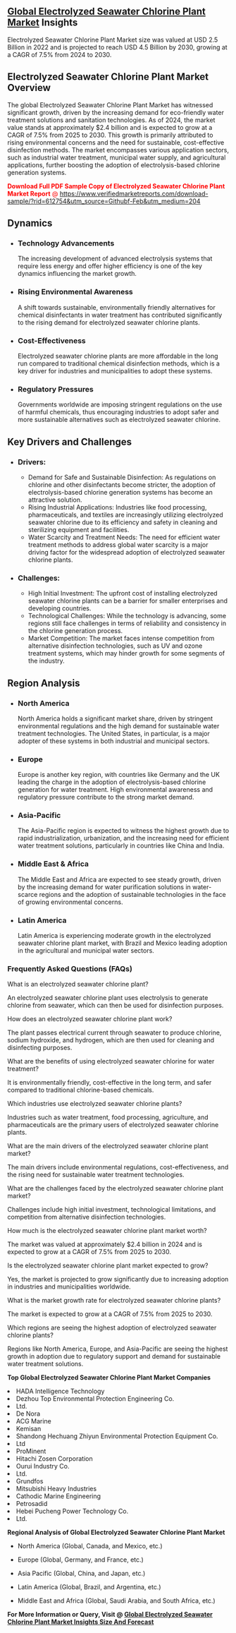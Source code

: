 <h2><a href="https://www.verifiedmarketreports.com/download-sample/?rid=612754&amp;utm_source=Githubf&amp;utm_medium=204" target="_blank">Global Electrolyzed Seawater Chlorine Plant Market</a> Insights</h2><p>Electrolyzed Seawater Chlorine Plant Market size was valued at USD 2.5 Billion in 2022 and is projected to reach USD 4.5 Billion by 2030, growing at a CAGR of 7.5% from 2024 to 2030.</p><p> <h2>Electrolyzed Seawater Chlorine Plant Market Overview</h2> <p>The global Electrolyzed Seawater Chlorine Plant Market has witnessed significant growth, driven by the increasing demand for eco-friendly water treatment solutions and sanitation technologies. As of 2024, the market value stands at approximately $2.4 billion and is expected to grow at a CAGR of 7.5% from 2025 to 2030. This growth is primarily attributed to rising environmental concerns and the need for sustainable, cost-effective disinfection methods. The market encompasses various application sectors, such as industrial water treatment, municipal water supply, and agricultural applications, further boosting the adoption of electrolysis-based chlorine generation systems.</p> <p><p><span class=""><span style="color: #ff0000;"><strong>Download Full PDF Sample Copy of Electrolyzed Seawater Chlorine Plant Market Report</strong> @ </span><a href="https://www.verifiedmarketreports.com/download-sample/?rid=612754&amp;utm_source=Githubf-Feb&amp;utm_medium=204" target="_blank">https://www.verifiedmarketreports.com/download-sample/?rid=612754&amp;utm_source=Githubf-Feb&amp;utm_medium=204</a></span></p></p> <h2>Dynamics</h2> <ul> <li><h3>Technology Advancements</h3> The increasing development of advanced electrolysis systems that require less energy and offer higher efficiency is one of the key dynamics influencing the market growth.</li> <li><h3>Rising Environmental Awareness</h3> A shift towards sustainable, environmentally friendly alternatives for chemical disinfectants in water treatment has contributed significantly to the rising demand for electrolyzed seawater chlorine plants.</li> <li><h3>Cost-Effectiveness</h3> Electrolyzed seawater chlorine plants are more affordable in the long run compared to traditional chemical disinfection methods, which is a key driver for industries and municipalities to adopt these systems.</li> <li><h3>Regulatory Pressures</h3> Governments worldwide are imposing stringent regulations on the use of harmful chemicals, thus encouraging industries to adopt safer and more sustainable alternatives such as electrolyzed seawater chlorine.</li> </ul> <h2>Key Drivers and Challenges</h2> <ul> <li><h3>Drivers:</h3> <ul> <li>Demand for Safe and Sustainable Disinfection: As regulations on chlorine and other disinfectants become stricter, the adoption of electrolysis-based chlorine generation systems has become an attractive solution.</li> <li>Rising Industrial Applications: Industries like food processing, pharmaceuticals, and textiles are increasingly utilizing electrolyzed seawater chlorine due to its efficiency and safety in cleaning and sterilizing equipment and facilities.</li> <li>Water Scarcity and Treatment Needs: The need for efficient water treatment methods to address global water scarcity is a major driving factor for the widespread adoption of electrolyzed seawater chlorine plants.</li> </ul> </li> <li><h3>Challenges:</h3> <ul> <li>High Initial Investment: The upfront cost of installing electrolyzed seawater chlorine plants can be a barrier for smaller enterprises and developing countries.</li> <li>Technological Challenges: While the technology is advancing, some regions still face challenges in terms of reliability and consistency in the chlorine generation process.</li> <li>Market Competition: The market faces intense competition from alternative disinfection technologies, such as UV and ozone treatment systems, which may hinder growth for some segments of the industry.</li> </ul> </li> </ul> <h2>Region Analysis</h2> <ul> <li><h3>North America</h3> North America holds a significant market share, driven by stringent environmental regulations and the high demand for sustainable water treatment technologies. The United States, in particular, is a major adopter of these systems in both industrial and municipal sectors.</li> <li><h3>Europe</h3> Europe is another key region, with countries like Germany and the UK leading the charge in the adoption of electrolysis-based chlorine generation for water treatment. High environmental awareness and regulatory pressure contribute to the strong market demand.</li> <li><h3>Asia-Pacific</h3> The Asia-Pacific region is expected to witness the highest growth due to rapid industrialization, urbanization, and the increasing need for efficient water treatment solutions, particularly in countries like China and India.</li> <li><h3>Middle East & Africa</h3> The Middle East and Africa are expected to see steady growth, driven by the increasing demand for water purification solutions in water-scarce regions and the adoption of sustainable technologies in the face of growing environmental concerns.</li> <li><h3>Latin America</h3> Latin America is experiencing moderate growth in the electrolyzed seawater chlorine plant market, with Brazil and Mexico leading adoption in the agricultural and municipal water sectors.</li> </ul> <h3>Frequently Asked Questions (FAQs)</h3> <p>What is an electrolyzed seawater chlorine plant?</p> <p>An electrolyzed seawater chlorine plant uses electrolysis to generate chlorine from seawater, which can then be used for disinfection purposes.</p> <p>How does an electrolyzed seawater chlorine plant work?</p> <p>The plant passes electrical current through seawater to produce chlorine, sodium hydroxide, and hydrogen, which are then used for cleaning and disinfecting purposes.</p> <p>What are the benefits of using electrolyzed seawater chlorine for water treatment?</p> <p>It is environmentally friendly, cost-effective in the long term, and safer compared to traditional chlorine-based chemicals.</p> <p>Which industries use electrolyzed seawater chlorine plants?</p> <p>Industries such as water treatment, food processing, agriculture, and pharmaceuticals are the primary users of electrolyzed seawater chlorine plants.</p> <p>What are the main drivers of the electrolyzed seawater chlorine plant market?</p> <p>The main drivers include environmental regulations, cost-effectiveness, and the rising need for sustainable water treatment technologies.</p> <p>What are the challenges faced by the electrolyzed seawater chlorine plant market?</p> <p>Challenges include high initial investment, technological limitations, and competition from alternative disinfection technologies.</p> <p>How much is the electrolyzed seawater chlorine plant market worth?</p> <p>The market was valued at approximately $2.4 billion in 2024 and is expected to grow at a CAGR of 7.5% from 2025 to 2030.</p> <p>Is the electrolyzed seawater chlorine plant market expected to grow?</p> <p>Yes, the market is projected to grow significantly due to increasing adoption in industries and municipalities worldwide.</p> <p>What is the market growth rate for electrolyzed seawater chlorine plants?</p> <p>The market is expected to grow at a CAGR of 7.5% from 2025 to 2030.</p> <p>Which regions are seeing the highest adoption of electrolyzed seawater chlorine plants?</p> <p>Regions like North America, Europe, and Asia-Pacific are seeing the highest growth in adoption due to regulatory support and demand for sustainable water treatment solutions.</p> </p><p><strong>Top Global Electrolyzed Seawater Chlorine Plant Market Companies</strong></p><div data-test-id=""><p><li>HADA Intelligence Technology</li><li> Dezhou Top Environmental Protection Engineering Co.</li><li> Ltd.</li><li> De Nora</li><li> ACG Marine</li><li> Kemisan</li><li> Shandong Hechuang Zhiyun Environmental Protection Equipment Co.</li><li> Ltd</li><li> ProMinent</li><li> Hitachi Zosen Corporation</li><li> Ourui Industry Co.</li><li> Ltd.</li><li> Grundfos</li><li> Mitsubishi Heavy Industries</li><li> Cathodic Marine Engineering</li><li> Petrosadid</li><li> Hebei Pucheng Power Technology Co.</li><li> Ltd.</li></p><div><strong>Regional Analysis of&nbsp;Global Electrolyzed Seawater Chlorine Plant Market</strong></div><ul><li dir="ltr"><p dir="ltr">North America&nbsp;(Global, Canada, and Mexico, etc.)</p></li><li dir="ltr"><p dir="ltr">Europe (Global, Germany, and France, etc.)</p></li><li dir="ltr"><p dir="ltr">Asia Pacific&nbsp;(Global, China, and Japan, etc.)</p></li><li dir="ltr"><p dir="ltr">Latin America&nbsp;(Global, Brazil, and Argentina, etc.)</p></li><li dir="ltr">Middle East and Africa&nbsp;(Global, Saudi Arabia, and South Africa, etc.)</li></ul><p><strong>For More Information or Query, Visit @&nbsp;</strong><strong><a href="https://www.verifiedmarketreports.com/product/electrolyzed-seawater-chlorine-plant-market/?utm_source=Githubf&amp;utm_medium=204" target="_blank">Global Electrolyzed Seawater Chlorine Plant Market Insights Size And Forecast</a></strong></p></div>
